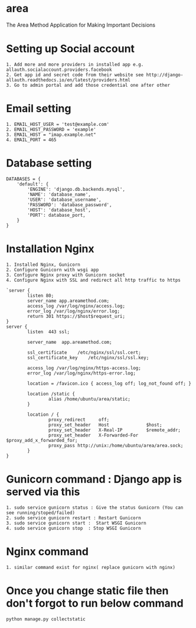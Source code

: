 # area
The Area Method Application for Making Important Decisions

# Setting up Social account
    1. Add more and more providers in installed app e.g. allauth.socialaccount.providers.facebook
    2. Get app id and secret code from their website see http://django-allauth.readthedocs.io/en/latest/providers.html
    3. Go to admin portal and add those credential one after other

# Email setting
    1. EMAIL_HOST_USER = 'test@example.com'
    2. EMAIL_HOST_PASSWORD = 'example'
    3. EMAIL_HOST = "imap.example.net"
    4. EMAIL_PORT = 465

# Database setting
    DATABASES = {
        'default': {
            'ENGINE': 'django.db.backends.mysql',
            'NAME': 'database_name',
            'USER': 'database_username',
            'PASSWORD': 'database_password',
            'HOST': 'database_host',
            'PORT': database_port,
        }
    }
# Installation Nginx
    1. Installed Nginx, Gunicorn
    2. Configure Gunicorn with wsgi app
    3. Configure Nginx proxy with Gunicorn socket
    4. Configure Nginx with SSL and redirect all http traffic to https

    `server {
            listen 80;
            server_name app.areamethod.com;
            access_log /var/log/nginx/access.log;
            error_log /var/log/nginx/error.log;
            return 301 https://$host$request_uri;
    }
    server {
            listen  443 ssl;

            server_name  app.areamethod.com;

            ssl_certificate    /etc/nginx/ssl/ssl.cert;
            ssl_certificate_key    /etc/nginx/ssl/ssl.key;

            access_log /var/log/nginx/https-access.log;
            error_log /var/log/nginx/https-error.log;

            location = /favicon.ico { access_log off; log_not_found off; }

            location /static {
                    alias /home/ubuntu/area/static;
            }

            location / {
                    proxy_redirect     off;
                    proxy_set_header   Host              $host;
                    proxy_set_header   X-Real-IP         $remote_addr;
                    proxy_set_header   X-Forwarded-For   $proxy_add_x_forwarded_for;
                    proxy_pass http://unix:/home/ubuntu/area/area.sock;
            }
    }


# Gunicorn command : Django app is served via this
    1. sudo service gunicorn status : Give the status Gunicorn (You can see running/stoped/failed)
    2. sudo service gunicorn restart : Restart Gunicorn
    3. sudo service gunicorn start :  Start WSGI Gunicorn
    4. sudo service gunicorn stop  : Stop WSGI Gunicorn

# Nginx command
    1. similar command exist for nginx( replace gunicorn with nginx)

# Once you change static file then don't forgot to run below command 
    python manage.py collectstatic
